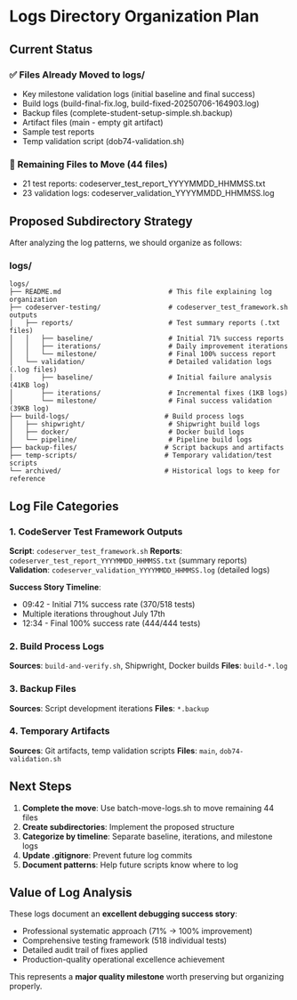 # Logs Directory Organization Plan

## Current Status

### ✅ Files Already Moved to logs/
- Key milestone validation logs (initial baseline and final success)
- Build logs (build-final-fix.log, build-fixed-20250706-164903.log)
- Backup files (complete-student-setup-simple.sh.backup)
- Artifact files (main - empty git artifact)
- Sample test reports
- Temp validation script (dob74-validation.sh)

### 📝 Remaining Files to Move (44 files)
- 21 test reports: codeserver_test_report_YYYYMMDD_HHMMSS.txt
- 23 validation logs: codeserver_validation_YYYYMMDD_HHMMSS.log

## Proposed Subdirectory Strategy

After analyzing the log patterns, we should organize as follows:

### logs/
```
logs/
├── README.md                           # This file explaining log organization
├── codeserver-testing/                 # codeserver_test_framework.sh outputs
│   ├── reports/                        # Test summary reports (.txt files)
│   │   ├── baseline/                   # Initial 71% success reports
│   │   ├── iterations/                 # Daily improvement iterations  
│   │   └── milestone/                  # Final 100% success report
│   └── validation/                     # Detailed validation logs (.log files)
│       ├── baseline/                   # Initial failure analysis (41KB log)
│       ├── iterations/                 # Incremental fixes (1KB logs)
│       └── milestone/                  # Final success validation (39KB log)
├── build-logs/                        # Build process logs
│   ├── shipwright/                     # Shipwright build logs
│   ├── docker/                         # Docker build logs
│   └── pipeline/                       # Pipeline build logs
├── backup-files/                      # Script backups and artifacts
├── temp-scripts/                      # Temporary validation/test scripts
└── archived/                          # Historical logs to keep for reference
```

## Log File Categories

### 1. CodeServer Test Framework Outputs
**Script**: `codeserver_test_framework.sh`
**Reports**: `codeserver_test_report_YYYYMMDD_HHMMSS.txt` (summary reports)
**Validation**: `codeserver_validation_YYYYMMDD_HHMMSS.log` (detailed logs)

**Success Story Timeline**:
- 09:42 - Initial 71% success rate (370/518 tests)
- Multiple iterations throughout July 17th
- 12:34 - Final 100% success rate (444/444 tests)

### 2. Build Process Logs  
**Sources**: `build-and-verify.sh`, Shipwright, Docker builds
**Files**: `build-*.log`

### 3. Backup Files
**Sources**: Script development iterations
**Files**: `*.backup`

### 4. Temporary Artifacts
**Sources**: Git artifacts, temp validation scripts
**Files**: `main`, `dob74-validation.sh`

## Next Steps

1. **Complete the move**: Use batch-move-logs.sh to move remaining 44 files
2. **Create subdirectories**: Implement the proposed structure
3. **Categorize by timeline**: Separate baseline, iterations, and milestone logs
4. **Update .gitignore**: Prevent future log commits
5. **Document patterns**: Help future scripts know where to log

## Value of Log Analysis

These logs document an **excellent debugging success story**:
- Professional systematic approach (71% → 100% improvement)
- Comprehensive testing framework (518 individual tests)  
- Detailed audit trail of fixes applied
- Production-quality operational excellence achievement

This represents a **major quality milestone** worth preserving but organizing properly.
